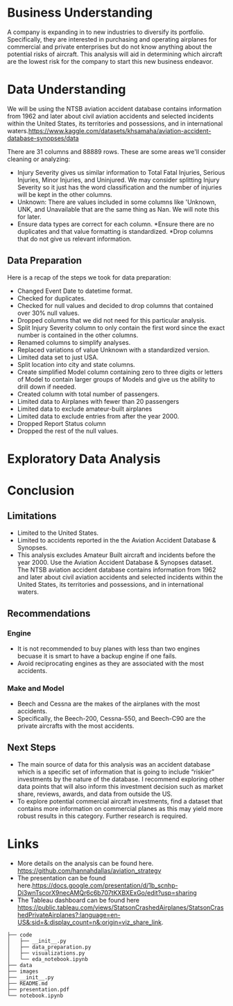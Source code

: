 # Business Understanding
A company is expanding in to new industries to diversify its portfolio. Specifically, they are interested in purchasing and operating airplanes for commercial and private enterprises but do not know anything about the potential risks of aircraft. This analysis will aid in determining which aircraft are the lowest risk for the company to start this new business endeavor.

# Data Understanding
We will be using the  NTSB aviation accident database contains information from 1962 and later about civil aviation accidents and selected incidents within the United States, its territories and possessions, and in international waters.https://www.kaggle.com/datasets/khsamaha/aviation-accident-database-synopses/data

There are 31 columns and 88889 rows. These are some areas we'll consider cleaning or analyzing:
* Injury Severity gives us similar information to Total Fatal Injuries, Serious Injuries, Minor Injuries, and Uninjured. We may consider splitting Injury Severity so it just has the word classification and the number of injuries will be kept in the other columns.
* Unknown: There are values included in some columns like 'Unknown, UNK, and Unavailable that are the same thing as Nan. We will note this for later.
* Ensure data types are correct for each column.
*Ensure there are no duplicates and that value formatting is standardized.
*Drop columns that do not give us relevant information.

## Data Preparation
Here is a recap of the steps we took for data preparation:
* Changed Event Date to datetime format.
* Checked for duplicates.
* Checked for null values and decided to drop columns that contained over 30% null values.
* Dropped columns that we did not need for this particular analysis.
* Split Injury Severity column to only contain the first word since the exact number is contained in the other columns.
* Renamed columns to simplify analyses.
* Replaced variations of value Unknown with a standardized version.
* Limited data set to just USA.
* Split location into city and state columns.
* Create simplified Model column containing zero to three digits or letters of Model to contain larger groups of Models and give us the ability to drill down if needed.
* Created column with total number of passengers.
* Limited data to Airplanes with fewer than 20 passengers
* Limited data to exclude amateur-built airplanes
* Limited data to exclude entries from after the year 2000.
* Dropped Report Status column
* Dropped the rest of the null values.

# Exploratory Data Analysis

# Conclusion

## Limitations
* Limited to the United States.
* Limited to accidents reported in the the Aviation Accident Database & Synopses.
* This analysis excludes Amateur Built aircraft and incidents before the year 2000. Use the Aviation Accident Database & Synopses dataset. The NTSB aviation accident database contains information from 1962 and later about civil aviation accidents and selected incidents within the United States, its territories and possessions, and in international waters.
## Recommendations
### Engine
* It is not recommended to buy planes with less than two engines becuase it is smart to have a backup engine if one fails.
* Avoid reciprocating engines as they are associated with the most accidents.
### Make and Model
* Beech and Cessna are the makes of the airplanes with the most accidents.
* Specifically, the Beech-200, Cessna-550, and Beech-C90 are the private aircrafts with the most accidents.
## Next Steps
* The main source of data for this analysis was an accident database which is a specific set of information that is going to include “riskier” investments by the nature of the database. I recommend exploring other data points that will also inform this investment decision such as market share, reviews, awards, and data from outside the US. 
* To explore potential commercial aircraft investments, find a dataset that contains more information on commercial planes as this may yield more robust results in this category. Further research is required.
# Links
* More details on the analysis can be found here. https://github.com/hannahdallas/aviation_strategy
* The presentation can be found here.https://docs.google.com/presentation/d/1b_scnhp-Di3wnTscorX9necAMQr6c6b707tKXBXExGo/edit?usp=sharing
* The Tableau dashboard can be found  here https://public.tableau.com/views/StatsonCrashedAirplanes/StatsonCrashedPrivateAirplanes?:language=en-US&:sid=&:display_count=n&:origin=viz_share_link.

```
├── code
│   ├── __init__.py
│   ├── data_preparation.py
│   ├── visualizations.py
│   └── eda_notebook.ipynb
├── data
├── images
├── __init__.py
├── README.md
├── presentation.pdf
└── notebook.ipynb
```

